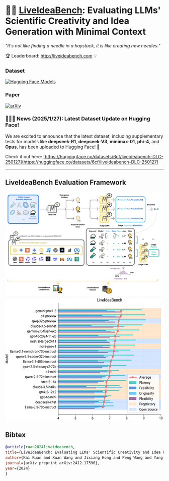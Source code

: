 # 🤖💡 [LiveIdeaBench](http://liveideabench.com): Evaluating LLMs' Scientific Creativity and Idea Generation with Minimal Context


_"It's not like finding a needle in a haystack, it is like creating new needles."_


🏆 Leaderboard: http://liveideabench.com 💡

### Dataset

[![Hugging Face Models](https://img.shields.io/badge/%F0%9F%A4%97%20Hugging%20Face-Dataset-yellow)](https://huggingface.co/datasets/6cf/liveideabench)

### Paper

[![arXiv](https://img.shields.io/badge/arXiv-2412.17596-b31b1b.svg)](https://arxiv.org/abs/2412.17596)


### 🧠✨🎉 News (2025/1/27): Latest Dataset Update on Hugging Face! 

We are excited to announce that the latest dataset, including supplementary tests for models like **deepseek-R1**, **deepseek-V3**, **minimax-01**, **phi-4**, and **Opus**, has been uploaded to Hugging Face! 🚀

Check it out here: [https://huggingface.co/datasets/6cf/liveideabench-DLC-250127](https://huggingface.co/datasets/6cf/liveideabench-DLC-250127)

---

## LiveIdeaBench Evaluation Framework
![LiveIdeaBench Evaluation Framework](./assets/image.png)
![Leaderboard](./assets/bench.png)

## Bibtex


```bibtex
@article{ruan2024liveideabench,
title={LiveIdeaBench: Evaluating LLMs' Scientific Creativity and Idea Generation with Minimal Context},
author={Kai Ruan and Xuan Wang and Jixiang Hong and Peng Wang and Yang Liu and Hao Sun},
journal={arXiv preprint arXiv:2412.17596},
year={2024}
}
```
